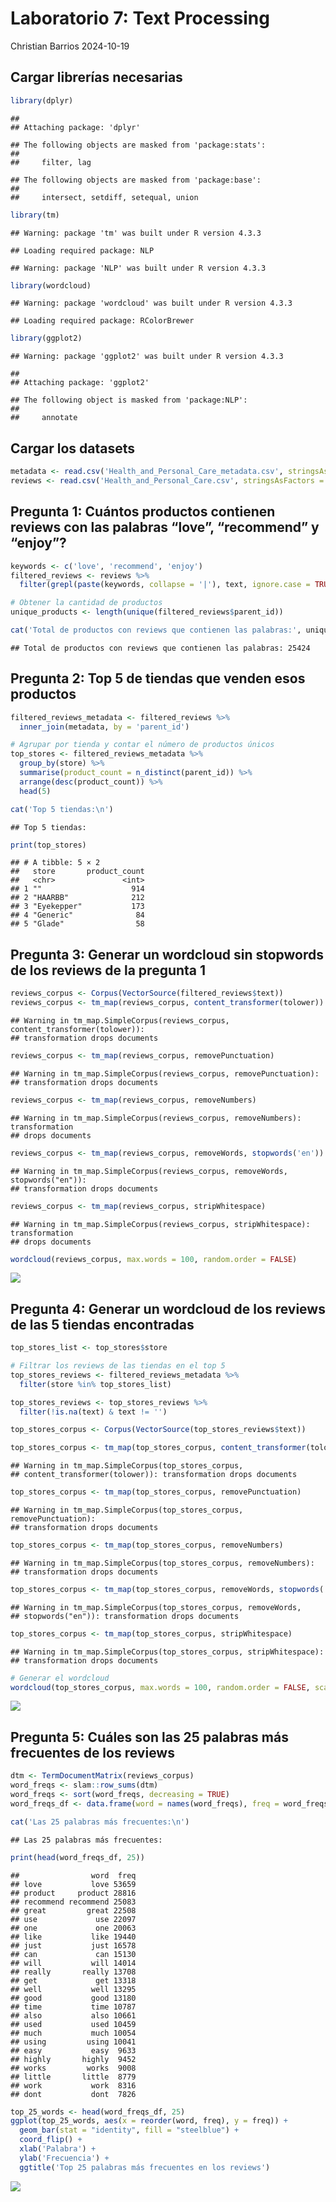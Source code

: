 Laboratorio 7: Text Processing
================
Christian Barrios
2024-10-19

## Cargar librerías necesarias

``` r
library(dplyr)
```

    ## 
    ## Attaching package: 'dplyr'

    ## The following objects are masked from 'package:stats':
    ## 
    ##     filter, lag

    ## The following objects are masked from 'package:base':
    ## 
    ##     intersect, setdiff, setequal, union

``` r
library(tm)
```

    ## Warning: package 'tm' was built under R version 4.3.3

    ## Loading required package: NLP

    ## Warning: package 'NLP' was built under R version 4.3.3

``` r
library(wordcloud)
```

    ## Warning: package 'wordcloud' was built under R version 4.3.3

    ## Loading required package: RColorBrewer

``` r
library(ggplot2)
```

    ## Warning: package 'ggplot2' was built under R version 4.3.3

    ## 
    ## Attaching package: 'ggplot2'

    ## The following object is masked from 'package:NLP':
    ## 
    ##     annotate

## Cargar los datasets

``` r
metadata <- read.csv('Health_and_Personal_Care_metadata.csv', stringsAsFactors = FALSE)
reviews <- read.csv('Health_and_Personal_Care.csv', stringsAsFactors = FALSE)
```

## Pregunta 1: Cuántos productos contienen reviews con las palabras “love”, “recommend” y “enjoy”?

``` r
keywords <- c('love', 'recommend', 'enjoy')
filtered_reviews <- reviews %>%
  filter(grepl(paste(keywords, collapse = '|'), text, ignore.case = TRUE))

# Obtener la cantidad de productos 
unique_products <- length(unique(filtered_reviews$parent_id))

cat('Total de productos con reviews que contienen las palabras:', unique_products, '\n')
```

    ## Total de productos con reviews que contienen las palabras: 25424

## Pregunta 2: Top 5 de tiendas que venden esos productos

``` r
filtered_reviews_metadata <- filtered_reviews %>%
  inner_join(metadata, by = 'parent_id')

# Agrupar por tienda y contar el número de productos únicos
top_stores <- filtered_reviews_metadata %>%
  group_by(store) %>%
  summarise(product_count = n_distinct(parent_id)) %>%
  arrange(desc(product_count)) %>%
  head(5)

cat('Top 5 tiendas:\n')
```

    ## Top 5 tiendas:

``` r
print(top_stores)
```

    ## # A tibble: 5 × 2
    ##   store       product_count
    ##   <chr>               <int>
    ## 1 ""                    914
    ## 2 "HAARBB"              212
    ## 3 "Eyekepper"           173
    ## 4 "Generic"              84
    ## 5 "Glade"                58

## Pregunta 3: Generar un wordcloud sin stopwords de los reviews de la pregunta 1

``` r
reviews_corpus <- Corpus(VectorSource(filtered_reviews$text))
reviews_corpus <- tm_map(reviews_corpus, content_transformer(tolower))
```

    ## Warning in tm_map.SimpleCorpus(reviews_corpus, content_transformer(tolower)):
    ## transformation drops documents

``` r
reviews_corpus <- tm_map(reviews_corpus, removePunctuation)
```

    ## Warning in tm_map.SimpleCorpus(reviews_corpus, removePunctuation):
    ## transformation drops documents

``` r
reviews_corpus <- tm_map(reviews_corpus, removeNumbers)
```

    ## Warning in tm_map.SimpleCorpus(reviews_corpus, removeNumbers): transformation
    ## drops documents

``` r
reviews_corpus <- tm_map(reviews_corpus, removeWords, stopwords('en'))
```

    ## Warning in tm_map.SimpleCorpus(reviews_corpus, removeWords, stopwords("en")):
    ## transformation drops documents

``` r
reviews_corpus <- tm_map(reviews_corpus, stripWhitespace)
```

    ## Warning in tm_map.SimpleCorpus(reviews_corpus, stripWhitespace): transformation
    ## drops documents

``` r
wordcloud(reviews_corpus, max.words = 100, random.order = FALSE)
```

![](Lab7_Text_Processing_files/figure-gfm/unnamed-chunk-5-1.png)<!-- -->

## Pregunta 4: Generar un wordcloud de los reviews de las 5 tiendas encontradas

``` r
top_stores_list <- top_stores$store

# Filtrar los reviews de las tiendas en el top 5
top_stores_reviews <- filtered_reviews_metadata %>%
  filter(store %in% top_stores_list)

top_stores_reviews <- top_stores_reviews %>%
  filter(!is.na(text) & text != '')

top_stores_corpus <- Corpus(VectorSource(top_stores_reviews$text))

top_stores_corpus <- tm_map(top_stores_corpus, content_transformer(tolower))
```

    ## Warning in tm_map.SimpleCorpus(top_stores_corpus,
    ## content_transformer(tolower)): transformation drops documents

``` r
top_stores_corpus <- tm_map(top_stores_corpus, removePunctuation)
```

    ## Warning in tm_map.SimpleCorpus(top_stores_corpus, removePunctuation):
    ## transformation drops documents

``` r
top_stores_corpus <- tm_map(top_stores_corpus, removeNumbers)
```

    ## Warning in tm_map.SimpleCorpus(top_stores_corpus, removeNumbers):
    ## transformation drops documents

``` r
top_stores_corpus <- tm_map(top_stores_corpus, removeWords, stopwords('en'))
```

    ## Warning in tm_map.SimpleCorpus(top_stores_corpus, removeWords,
    ## stopwords("en")): transformation drops documents

``` r
top_stores_corpus <- tm_map(top_stores_corpus, stripWhitespace)
```

    ## Warning in tm_map.SimpleCorpus(top_stores_corpus, stripWhitespace):
    ## transformation drops documents

``` r
# Generar el wordcloud
wordcloud(top_stores_corpus, max.words = 100, random.order = FALSE, scale = c(2, 0.25))
```

![](Lab7_Text_Processing_files/figure-gfm/unnamed-chunk-6-1.png)<!-- -->

## Pregunta 5: Cuáles son las 25 palabras más frecuentes de los reviews

``` r
dtm <- TermDocumentMatrix(reviews_corpus)
word_freqs <- slam::row_sums(dtm)
word_freqs <- sort(word_freqs, decreasing = TRUE)
word_freqs_df <- data.frame(word = names(word_freqs), freq = word_freqs)

cat('Las 25 palabras más frecuentes:\n')
```

    ## Las 25 palabras más frecuentes:

``` r
print(head(word_freqs_df, 25))
```

    ##                word  freq
    ## love           love 53659
    ## product     product 28816
    ## recommend recommend 25083
    ## great         great 22508
    ## use             use 22097
    ## one             one 20063
    ## like           like 19440
    ## just           just 16578
    ## can             can 15130
    ## will           will 14014
    ## really       really 13708
    ## get             get 13318
    ## well           well 13295
    ## good           good 13180
    ## time           time 10787
    ## also           also 10661
    ## used           used 10459
    ## much           much 10054
    ## using         using 10041
    ## easy           easy  9633
    ## highly       highly  9452
    ## works         works  9008
    ## little       little  8779
    ## work           work  8316
    ## dont           dont  7826

``` r
top_25_words <- head(word_freqs_df, 25)
ggplot(top_25_words, aes(x = reorder(word, freq), y = freq)) +
  geom_bar(stat = "identity", fill = "steelblue") +
  coord_flip() +
  xlab('Palabra') +
  ylab('Frecuencia') +
  ggtitle('Top 25 palabras más frecuentes en los reviews')
```

![](Lab7_Text_Processing_files/figure-gfm/unnamed-chunk-7-1.png)<!-- -->
